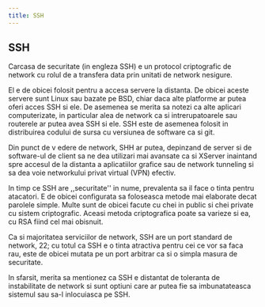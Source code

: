 ```yaml
---
title: SSH
---
```

## SSH

Carcasa de securitate (in engleza SSH) e un protocol criptografic de network cu rolul de a transfera data prin unitati de network nesigure.

El e de obicei folosit pentru a accesa servere la distanta. De obicei aceste servere sunt Linux sau bazate pe BSD, chiar daca alte platforme ar putea oferi acces SSH si ele. De asemenea se merita sa notezi ca alte aplicari computerizate, in particular alea de network ca si intrerupatoarele sau routerele ar putea avea SSH si ele. SSH este de asemenea folosit in distribuirea codului de sursa cu versiunea de software ca si git.

Din punct de v edere de network, SHH ar putea, depinzand de server si de software-ul de client sa ne dea utilizari mai avansate ca si XServer inaintand spre accesul de la distanta a aplicatiilor grafice sau de network tunneling si sa dea voie networkului privat virtual (VPN) efectiv.

In timp ce SSH are ,,securitate'' in nume, prevalenta sa il face o tinta pentru atacatori. E de obicei configurata sa foloseasca metode mai elaborate decat parolele simple. Multe sunt de obicei facute cu chei in public si chei private cu sistem criptografic. Aceasi metoda criptografica poate sa varieze si ea, cu RSA fiind cel mai obisnuit.

Ca si majoritatea serviciilor de network, SSH are un port standard de network, 22; cu totul ca SSH e o tinta atractiva pentru cei ce vor sa faca rau, este de obicei mutata pe un port arbitrar ca si o simpla masura de securitate.

In sfarsit, merita sa mentionez ca SSH e distantat de toleranta de instabilitate de network si sunt optiuni care ar putea fie sa imbunatateasca sistemul sau sa-l inlocuiasca pe SSH.
